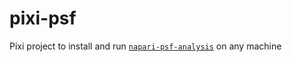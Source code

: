 # pixi-psf
Pixi project to install and run [`napari-psf-analysis`](https://github.com/fmi-faim/napari-psf-analysis) on any machine

